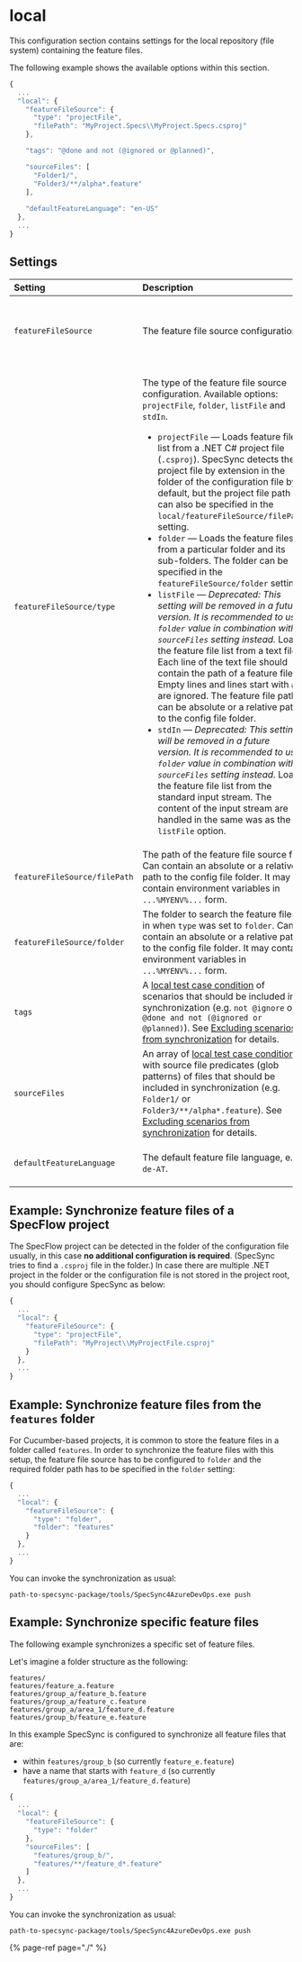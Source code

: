 # local

This configuration section contains settings for the local repository \(file system\) containing the feature files.

The following example shows the available options within this section.

```javascript
{
  ...
  "local": {
    "featureFileSource": {
      "type": "projectFile",
      "filePath": "MyProject.Specs\\MyProject.Specs.csproj"
    },

    "tags": "@done and not (@ignored or @planned)",

    "sourceFiles": [
      "Folder1/",
      "Folder3/**/alpha*.feature"
    ],
    
    "defaultFeatureLanguage": "en-US"
  },
  ...
}
```

## Settings

<table>
  <thead>
    <tr>
      <th style="text-align:left">Setting</th>
      <th style="text-align:left">Description</th>
      <th style="text-align:left">Default</th>
    </tr>
  </thead>
  <tbody>
    <tr>
      <td style="text-align:left"><code>featureFileSource</code>
      </td>
      <td style="text-align:left">The feature file source configuration.</td>
      <td style="text-align:left">Detect project file in the folder of the configuration file</td>
    </tr>
    <tr>
      <td style="text-align:left"><code>featureFileSource/type</code>
      </td>
      <td style="text-align:left">
        <p>The type of the feature file source configuration. Available options: <code>projectFile</code>, <code>folder</code>, <code>listFile</code> and <code>stdIn</code>.</p>
        <ul>
          <li><code>projectFile</code> &#x2014; Loads feature file list from a .NET C#
            project file (<code>.csproj</code>). SpecSync detects the project file
            by extension in the folder of the configuration file by default, but the
            project file path can also be specified in the <code>local/featureFileSource/filePath</code> setting.</li>
          <li><code>folder</code> &#x2014; Loads the feature files from a particular
            folder and its sub-folders. The folder can be specified in the <code>featureFileSource/folder</code> setting.</li>
          <li><code>listFile</code> &#x2014; <i>Deprecated: This setting will be removed in a future version. It is recommended to use <code>folder</code> value in combination with <code>sourceFiles</code> setting instead.</i> Loads the feature file list from a text
            file. Each line of the text file should contain the path of a feature file.
            Empty lines and lines start with <code>#</code> are ignored. The feature
            file path can be absolute or a relative path to the config file folder.</li>
          <li><code>stdIn</code> &#x2014; <i>Deprecated: This setting will be removed in a future version. It is recommended to use <code>folder</code> value in combination with <code>sourceFiles</code> setting instead.</i> Loads the feature file list from the standard
            input stream. The content of the input stream are handled in the same was
            as the <code>listFile</code> option. </li>
        </ul>
      </td>
      <td style="text-align:left">
        <p></p>
        <p><code>projectFile</code>
        </p>
      </td>
    </tr>
    <tr>
      <td style="text-align:left"><code>featureFileSource/filePath</code>
      </td>
      <td style="text-align:left">The path of the feature file source file. Can contain an absolute or a
        relative path to the config file folder. It may contain environment variables
        in <code>...%MYENV%...</code> form.</td>
      <td style="text-align:left">mandatory for types <code>projectFile</code>, <code>listFile</code>
      </td>
    </tr>
    <tr>
      <td style="text-align:left"><code>featureFileSource/folder</code>
      </td>
      <td style="text-align:left">The folder to search the feature files in when <code>type</code> was set
        to <code>folder</code>. Can contain an absolute or a relative path to the
        config file folder. It may contain environment variables in <code>...%MYENV%...</code> form.</td>
      <td
      style="text-align:left">load feature files from the folder of the config file</td>
    </tr>
    <tr>
      <td style="text-align:left"><code>tags</code>
      </td>
      <td style="text-align:left">A <a href="../../features/general-features/local-test-case-conditions.md">local test case condition</a> of scenarios
        that should be included in synchronization (e.g. <code>not @ignore</code> or <code>@done and not (@ignored or @planned)</code>).
        See <a href="../../features/common-synchronization-features/excluding-scenarios-from-synchronization.md">Excluding scenarios from synchronization</a> for
        details.</td>
      <td style="text-align:left">all scenarios included</td>
    </tr>
    <tr>
      <td style="text-align:left"><code>sourceFiles</code>
      </td>
      <td style="text-align:left">An array of <a href="../../features/general-features/local-test-case-conditions.md">local test case conditions</a> with source file predicates (glob patterns) of files that should be included in synchronization (e.g. <code>Folder1/</code> or <code>Folder3/**/alpha*.feature</code>).
        See <a href="../../features/common-synchronization-features/excluding-scenarios-from-synchronization.md">Excluding scenarios from synchronization</a> for
        details.</td>
      <td style="text-align:left">all scenarios included</td>
    </tr>
    <tr>
      <td style="text-align:left"><code>defaultFeatureLanguage</code>
      </td>
      <td style="text-align:left">The default feature file language, e.g. <code>de-AT</code>.</td>
      <td style="text-align:left">get from SpecFlow config or use <code>en-US</code>
      </td>
    </tr>
  </tbody>
</table>

## Example: Synchronize feature files of a SpecFlow project

The SpecFlow project can be detected in the folder of the configuration file usually, in this case **no additional configuration is required**. \(SpecSync tries to find a `.csproj` file in the folder.\) In case there are multiple .NET project in the folder or the configuration file is not stored in the project root, you should configure SpecSync as below:

```javascript
{
  ...
  "local": {
    "featureFileSource": {
      "type": "projectFile",
      "filePath": "MyProject\\MyProjectFile.csproj"
    }
  },
  ...
}
```

## Example: Synchronize feature files from the `features` folder

For Cucumber-based projects, it is common to store the feature files in a folder called `features`. In order to synchronize the feature files with this setup, the feature file source has to be configured to `folder` and the required folder path has to be specified in the `folder` setting:

```javascript
{
  ...
  "local": {
    "featureFileSource": {
      "type": "folder",
      "folder": "features"
    }
  },
  ...
}
```

You can invoke the synchronization as usual:

```text
path-to-specsync-package/tools/SpecSync4AzureDevOps.exe push
```

## Example: Synchronize specific feature files

The following example synchronizes a specific set of feature files. 

Let's imagine a folder structure as the following:

```text
features/
features/feature_a.feature
features/group_a/feature_b.feature
features/group_a/feature_c.feature
features/group_a/area_1/feature_d.feature
features/group_b/feature_e.feature
```

In this example SpecSync is configured to synchronize all feature files that are:

* within `features/group_b` \(so currently `feature_e.feature`\)
* have a name that starts with `feature_d` \(so currently `features/group_a/area_1/feature_d.feature`\)

```javascript
{
  ...
  "local": {
    "featureFileSource": {
      "type": "folder"
    },
    "sourceFiles": [
      "features/group_b/",
      "features/**/feature_d*.feature"
    ]
  },
  ...
}
```

You can invoke the synchronization as usual:

```text
path-to-specsync-package/tools/SpecSync4AzureDevOps.exe push
```

{% page-ref page="./" %}


